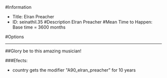 #Information
 - Title: Elran Preacher
 - ID: seinathil.35
#Description
Elran Preacher
#Mean Time to Happen:
Base time = 3600 months

#Options

___
##Glory be to this amazing musician!

###Efects:<ul><li>country gets the modifier "A90_elran_preacher" for 10 years</li></ul>
